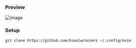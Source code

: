 ### Preview

![image](https://github.com/hieulw/nvimrc/assets/13571960/351fbb3c-cfb2-497a-a1ce-8a5a74b478a4)

### Setup

```
git clone https://github.com/hieulw/nvimrc ~/.config/nvim
```
